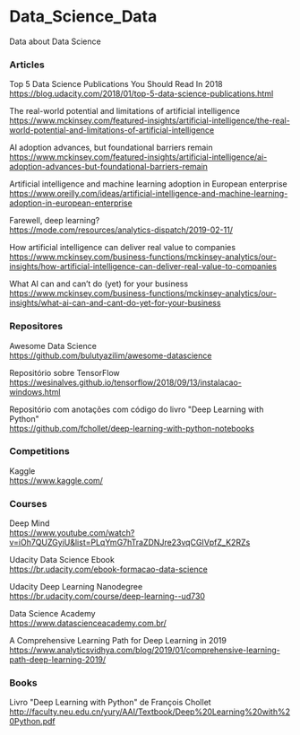 # Data_Science_Data
Data about Data Science

### Articles
Top 5 Data Science Publications You Should Read In 2018</br>
https://blog.udacity.com/2018/01/top-5-data-science-publications.html

The real-world potential and limitations of artificial intelligence</br>
https://www.mckinsey.com/featured-insights/artificial-intelligence/the-real-world-potential-and-limitations-of-artificial-intelligence

AI adoption advances, but foundational barriers remain</br>
https://www.mckinsey.com/featured-insights/artificial-intelligence/ai-adoption-advances-but-foundational-barriers-remain

Artificial intelligence and machine learning adoption in European enterprise</br>
https://www.oreilly.com/ideas/artificial-intelligence-and-machine-learning-adoption-in-european-enterprise

Farewell, deep learning?</br>
https://mode.com/resources/analytics-dispatch/2019-02-11/

How artificial intelligence can deliver real value to companies<br>
https://www.mckinsey.com/business-functions/mckinsey-analytics/our-insights/how-artificial-intelligence-can-deliver-real-value-to-companies

What AI can and can’t do (yet) for your business<br>
https://www.mckinsey.com/business-functions/mckinsey-analytics/our-insights/what-ai-can-and-cant-do-yet-for-your-business

### Repositores
Awesome Data Science</br>
https://github.com/bulutyazilim/awesome-datascience

Repositório sobre TensorFlow</br>
https://wesinalves.github.io/tensorflow/2018/09/13/instalacao-windows.html

Repositório com anotações com código do livro "Deep Learning with Python"</br>
https://github.com/fchollet/deep-learning-with-python-notebooks

### Competitions
Kaggle</br>
https://www.kaggle.com/

### Courses
Deep Mind</br>
https://www.youtube.com/watch?v=iOh7QUZGyiU&list=PLqYmG7hTraZDNJre23vqCGIVpfZ_K2RZs

Udacity Data Science Ebook</br>
https://br.udacity.com/ebook-formacao-data-science

Udacity Deep Learning Nanodegree</br>
https://br.udacity.com/course/deep-learning--ud730

Data Science Academy</br>
https://www.datascienceacademy.com.br/

A Comprehensive Learning Path for Deep Learning in 2019</br>
https://www.analyticsvidhya.com/blog/2019/01/comprehensive-learning-path-deep-learning-2019/

### Books
Livro "Deep Learning with Python" de François Chollet</br>
http://faculty.neu.edu.cn/yury/AAI/Textbook/Deep%20Learning%20with%20Python.pdf

